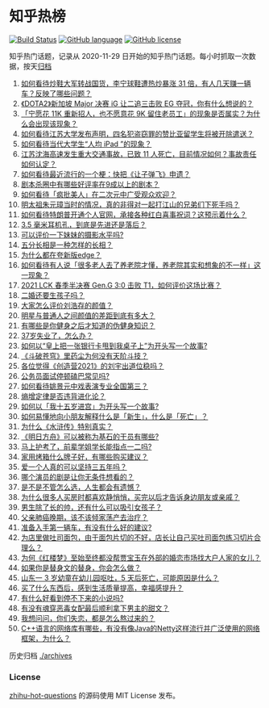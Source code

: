 # 知乎热榜
[![Build Status](https://github.com/ToWeLong/zhihu-hot-questions/workflows/CI/badge.svg)](https://github.com/ToWeLong/zhihu-hot-questions/actions)
[![GitHub language](https://img.shields.io/badge/language-golang-orange.svg)](https://golang.org/)
[![GitHub license](https://img.shields.io/github/license/ToWeLong/zhihu-hot-questions)](https://github.com/ToWeLong/zhihu-hot-questions/blob/main/LICENSE)

知乎热门话题，记录从 2020-11-29 日开始的知乎热门话题。每小时抓取一次数据，按天[归档](./archives)

<!-- BEGIN -->

1. [如何看待炒鞋大军转战国货，李宁球鞋遭热炒暴涨 31 倍，有人几天赚一辆车？反映了哪些问题？](https://www.zhihu.com/question/452737722)
1. [《DOTA2》新加坡 Major 决赛 iG 让二追三击败 EG 夺冠，你有什么想说的？](https://www.zhihu.com/question/452854474)
1. [「宁愿花 11K 重新招人，也不愿意花 9K 留住老员工」的现象是否属实？为什么会出现该现象？](https://www.zhihu.com/question/63878469)
1. [如何看待江苏大学发布声明，四名犯盗窃罪的赞比亚留学生将被开除遣送？](https://www.zhihu.com/question/452810851)
1. [如何看待当代大学生“人均 iPad ”的现象？](https://www.zhihu.com/question/449381809)
1. [江苏沈海高速发生重大交通事故，已致 11 人死亡，目前情况如何？事故责任如何认定？](https://www.zhihu.com/question/452830638)
1. [如何看待最近流行的一个梗：快把《让子弹飞》申遗？](https://www.zhihu.com/question/452583156)
1. [剧本杀圈中有哪些好评率在9成以上的剧本？](https://www.zhihu.com/question/376559705)
1. [如何看待「疯批美人」在二次元中广受观众欢迎？](https://www.zhihu.com/question/452603572)
1. [明太祖朱元璋当时的情况，真的非得对一起打江山的兄弟们下死手吗？](https://www.zhihu.com/question/29104367)
1. [如何看待特朗普开通个人官网，承接各种红白喜事祝词？这预示着什么？](https://www.zhihu.com/question/452171246)
1. [3.5 毫米耳机孔，到底是先进还是落后？](https://www.zhihu.com/question/447810768)
1. [可以评价一下妹妹的摄影水平吗?](https://www.zhihu.com/question/439813572)
1. [五分长相是一种怎样的长相？](https://www.zhihu.com/question/63256882)
1. [为什么都在夸新版edge？](https://www.zhihu.com/question/385302999)
1. [如何看待有人说「很多老人去了养老院才懂，养老院其实和想象的不一样」这一现象？](https://www.zhihu.com/question/440467400)
1. [2021 LCK 春季半决赛 Gen.G 3:0 击败 T1，如何评价这场比赛？](https://www.zhihu.com/question/452895502)
1. [二婚还要生孩子吗？](https://www.zhihu.com/question/449926690)
1. [大家怎么评价刘浩存的颜值？](https://www.zhihu.com/question/415082238)
1. [明星与普通人之间颜值的差距到底有多大？](https://www.zhihu.com/question/63311419)
1. [有哪些是你健身之后才知道的伪健身知识？](https://www.zhihu.com/question/303672817)
1. [37岁失业了，怎么办？](https://www.zhihu.com/question/452583775)
1. [如何以“皇上把一张银行卡甩到我桌子上”为开头写一个故事?](https://www.zhihu.com/question/439189931)
1. [《斗破苍穹》里药尘为何没有天阶斗技？](https://www.zhihu.com/question/365727369)
1. [各位觉得《创造营2021》的刘宇出道位稳吗？](https://www.zhihu.com/question/447579155)
1. [公务员面试停顿磕巴常见吗?](https://www.zhihu.com/question/448057643)
1. [如何看待姚景元中戏表演专业全国第三？](https://www.zhihu.com/question/452242660)
1. [熵增定律是否违背进化论？](https://www.zhihu.com/question/391645572)
1. [如何以「我十五岁进宫」为开头写一个故事?](https://www.zhihu.com/question/444720874)
1. [如何易懂地向小朋友解释什么是「新生」，什么是「死亡」？](https://www.zhihu.com/question/452700050)
1. [为什么《水浒传》特别真实？](https://www.zhihu.com/question/445932631)
1. [《明日方舟》可以被称为基石的干员有哪些?](https://www.zhihu.com/question/450580829)
1. [马上护考了，前辈学姐学长能指点一二吗?](https://www.zhihu.com/question/447884087)
1. [家用烤箱什么牌子好，有哪些购买建议？](https://www.zhihu.com/question/21756417)
1. [爱一个人真的可以坚持三五年吗？](https://www.zhihu.com/question/445023515)
1. [哪个演员的剧是让你无条件想看的？](https://www.zhihu.com/question/449699393)
1. [是不是不管怎么选，人生都会有遗憾？](https://www.zhihu.com/question/450547306)
1. [为什么很多人买房时都喜欢静悄悄，买完以后才告诉身边朋友或亲戚？](https://www.zhihu.com/question/423222976)
1. [男生除了长的帅，还有什么可以吸引女孩子？](https://www.zhihu.com/question/444408266)
1. [父亲肺癌晚期，该不该倾家荡产去治疗？](https://www.zhihu.com/question/446433748)
1. [准备入手第一辆车，有没有什么好的建议?](https://www.zhihu.com/question/378869694)
1. [为店里做吐司面包，由于面包片切的不好，店长让自己买吐司面包练习切片合理么？](https://www.zhihu.com/question/451729417)
1. [为何《红楼梦》至始至终都没帮贾宝玉在外部的婚恋市场找大户人家的女儿？](https://www.zhihu.com/question/451981483)
1. [如果你是替身文的替身，你会怎么做？](https://www.zhihu.com/question/391074156)
1. [山东一 3 岁幼童在幼儿园呕吐，5 天后死亡，可能原因是什么？](https://www.zhihu.com/question/452373500)
1. [买了什么东西后，感到生活质量提高，幸福感提升？](https://www.zhihu.com/question/26190592)
1. [有什么好看到停不下来的小说吗?](https://www.zhihu.com/question/440502581)
1. [有没有魂穿恶毒女配最后顺利拿下男主的甜文？](https://www.zhihu.com/question/445174404)
1. [我想问问，你们失恋，都是怎么熬过来的？](https://www.zhihu.com/question/443250021)
1. [C++语言的网络库有哪些，有没有像Java的Netty这样流行并广泛使用的网络框架，为什么？](https://www.zhihu.com/question/294343702)

<!-- END -->

历史归档 [./archives](./archives)


### License
[zhihu-hot-questions](https://github.com/towelong/zhihu-hot-questions) 的源码使用 MIT License 发布。